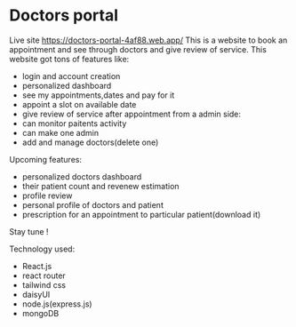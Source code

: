 # Doctors portal

Live site https://doctors-portal-4af88.web.app/
This is a website to book an appointment and see through doctors and give review of service.
This website got tons of features like:

- login and account creation
- personalized dashboard
- see my appointments,dates and pay for it
- appoint a slot on available date
- give review of service after appointment
  from a admin side:
- can monitor paitents activity
- can make one admin
- add and manage doctors(delete one)

Upcoming features:

- personalized doctors dashboard
- their patient count and revenew estimation
- profile review
- personal profile of doctors and patient
- prescription for an appointment to particular patient(download it)

Stay tune !

Technology used:

- React.js
- react router
- tailwind css
- daisyUI
- node.js(express.js)
- mongoDB
